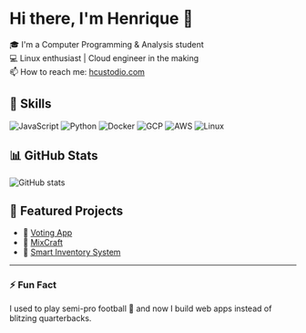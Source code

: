 # Hi there, I'm Henrique 👋

🎓 I'm a Computer Programming & Analysis student  
💻 Linux enthusiast | Cloud engineer in the making  
📫 How to reach me: [hcustodio.com](https://hcustodio.com)

## 🚀 Skills
![JavaScript](https://img.shields.io/badge/-JavaScript-black?style=flat-square&logo=javascript)
![Python](https://img.shields.io/badge/-Python-black?style=flat-square&logo=python)
![Docker](https://img.shields.io/badge/-Docker-black?style=flat-square&logo=docker)
![GCP](https://img.shields.io/badge/-GCP-black?style=flat-square&logo=google-cloud)
![AWS](https://img.shields.io/badge/-AWS-black?style=flat-square&logo=amazon-aws)
![Linux](https://img.shields.io/badge/-Linux-black?style=flat-square&logo=linux)

## 📊 GitHub Stats
![GitHub stats](https://github-readme-stats.vercel.app/api?username=hcustod&show_icons=true&theme=dracula)

## 📂 Featured Projects
- 🔗 [Voting App](https://github.com/YOUR_USERNAME/voting-app)
- 🔗 [MixCraft](https://github.com/YOUR_USERNAME/mixcraft)
- 🔗 [Smart Inventory System](https://github.com/YOUR_USERNAME/inventory-management)

---

### ⚡ Fun Fact
I used to play semi-pro football 🏈 and now I build web apps instead of blitzing quarterbacks.
